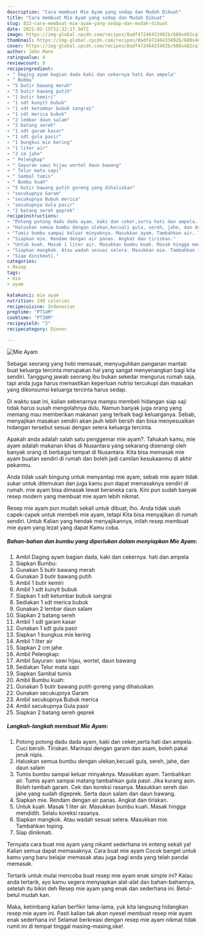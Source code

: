 ```yaml
---
description: "Cara membuat Mie Ayam yang sedap dan Mudah Dibuat"
title: "Cara membuat Mie Ayam yang sedap dan Mudah Dibuat"
slug: 822-cara-membuat-mie-ayam-yang-sedap-dan-mudah-dibuat
date: 2021-02-15T12:32:17.947Z
image: https://img-global.cpcdn.com/recipes/0adf47246433492b/680x482cq70/mie-ayam-foto-resep-utama.jpg
thumbnail: https://img-global.cpcdn.com/recipes/0adf47246433492b/680x482cq70/mie-ayam-foto-resep-utama.jpg
cover: https://img-global.cpcdn.com/recipes/0adf47246433492b/680x482cq70/mie-ayam-foto-resep-utama.jpg
author: John Mann
ratingvalue: 4
reviewcount: 9
recipeingredient:
- " Daging ayam bagian dada kaki dan cekernya hati dan ampela"
- " Bumbu"
- "5 butir bawang merah"
- "3 butir bawang putih"
- "1 butir kemiri"
- "1 sdt kunyit bubuk"
- "1 sdt ketumbar bubuk sangrai"
- "1 sdt merica bubuk"
- "2 lembar daun salam"
- "2 batang sereh"
- "1 sdt garam kasar"
- "1 sdt gula pasir"
- "1 bungkus mie kering"
- "1 liter air"
- "2 cm jahe"
- " Pelengkap"
- " Sayuran sawi hijau wortel daun bawang"
- " Telur mata sapi"
- " Sambal tumis"
- " Bumbu kuah"
- "5 butir bawang putih goreng yang dihaluskan"
- "secukupnya Garam"
- "secukupnya Bubuk merica"
- "secukupnya Gula pasir"
- "2 batang sereh geprek"
recipeinstructions:
- "Potong potong dadu dada ayam, kaki dan ceker,serta hati dan ampela. Cuci bersih. Tiriskan. Marinasi dengan garam dan asam, boleh pakai jeruk nipis."
- "Haluskan semua bumbu dengan ulekan,kecuali gula, sereh, jahe, dan daun salam"
- "Tumis bumbu sampai keluar minyaknya. Masukkan ayam. Tambahkan air. Tumis ayam sampai matang tambahkan gula pasir. Jika kurang asin. Boleh tambah garam. Cek dan koreksi rasanya. Masukkan sereh dan jahe yang sudah digeprek. Serta daun salam dan daun bawang."
- "Siapkan mie. Rendam dengan air panas. Angkat dan tiriskan."
- "Untuk kuah. Masak 1 liter air. Masukkan bumbu kuah. Masak hingga mendidih. Selalu koreksi rasanya."
- "Siapkan mangkok. Atau wadah sesuai selera. Masukkan mie. Tambahkan toping."
- "Siap dinikmati."
categories:
- Resep
tags:
- mie
- ayam

katakunci: mie ayam 
nutrition: 240 calories
recipecuisine: Indonesian
preptime: "PT14M"
cooktime: "PT38M"
recipeyield: "2"
recipecategory: Dinner

---
```



![Mie Ayam](https://img-global.cpcdn.com/recipes/0adf47246433492b/680x482cq70/mie-ayam-foto-resep-utama.jpg)

Sebagai seorang yang hobi memasak, menyuguhkan panganan mantab buat keluarga tercinta merupakan hal yang sangat menyenangkan bagi kita sendiri. Tanggung jawab seorang ibu bukan sekedar mengurus rumah saja, tapi anda juga harus memastikan keperluan nutrisi tercukupi dan masakan yang dikonsumsi keluarga tercinta harus sedap.

Di waktu  saat ini, kalian sebenarnya mampu membeli hidangan siap saji tidak harus susah mengolahnya dulu. Namun banyak juga orang yang memang mau memberikan makanan yang terbaik bagi keluarganya. Sebab, menyajikan masakan sendiri akan jauh lebih bersih dan bisa menyesuaikan hidangan tersebut sesuai dengan selera keluarga tercinta. 



Apakah anda adalah salah satu penggemar mie ayam?. Tahukah kamu, mie ayam adalah makanan khas di Nusantara yang sekarang disenangi oleh banyak orang di berbagai tempat di Nusantara. Kita bisa memasak mie ayam buatan sendiri di rumah dan boleh jadi camilan kesukaanmu di akhir pekanmu.

Anda tidak usah bingung untuk menyantap mie ayam, sebab mie ayam tidak sukar untuk ditemukan dan juga kamu pun dapat memasaknya sendiri di rumah. mie ayam bisa dimasak lewat beraneka cara. Kini pun sudah banyak resep modern yang membuat mie ayam lebih nikmat.

Resep mie ayam pun mudah sekali untuk dibuat, lho. Anda tidak usah capek-capek untuk membeli mie ayam, tetapi Kita bisa menyajikan di rumah sendiri. Untuk Kalian yang hendak menyajikannya, inilah resep membuat mie ayam yang lezat yang dapat Kamu coba.

<!--inarticleads1-->

##### Bahan-bahan dan bumbu yang diperlukan dalam menyiapkan Mie Ayam:

1. Ambil  Daging ayam bagian dada, kaki dan cekernya. hati dan ampela
1. Siapkan  Bumbu:
1. Gunakan 5 butir bawang merah
1. Gunakan 3 butir bawang putih
1. Ambil 1 butir kemiri
1. Ambil 1 sdt kunyit bubuk
1. Siapkan 1 sdt ketumbar bubuk sangrai
1. Sediakan 1 sdt merica bubuk
1. Gunakan 2 lembar daun salam
1. Siapkan 2 batang sereh
1. Ambil 1 sdt garam kasar
1. Gunakan 1 sdt gula pasir
1. Siapkan 1 bungkus mie kering
1. Ambil 1 liter air
1. Siapkan 2 cm jahe
1. Ambil  Pelengkap:
1. Ambil  Sayuran: sawi hijau, wortel, daun bawang
1. Sediakan  Telur mata sapi
1. Siapkan  Sambal tumis
1. Ambil  Bumbu kuah:
1. Gunakan 5 butir bawang putih goreng yang dihaluskan
1. Gunakan secukupnya Garam
1. Ambil secukupnya Bubuk merica
1. Ambil secukupnya Gula pasir
1. Siapkan 2 batang sereh geprek




<!--inarticleads2-->

##### Langkah-langkah membuat Mie Ayam:

1. Potong potong dadu dada ayam, kaki dan ceker,serta hati dan ampela. Cuci bersih. Tiriskan. Marinasi dengan garam dan asam, boleh pakai jeruk nipis.
1. Haluskan semua bumbu dengan ulekan,kecuali gula, sereh, jahe, dan daun salam
1. Tumis bumbu sampai keluar minyaknya. Masukkan ayam. Tambahkan air. Tumis ayam sampai matang tambahkan gula pasir. Jika kurang asin. Boleh tambah garam. Cek dan koreksi rasanya. Masukkan sereh dan jahe yang sudah digeprek. Serta daun salam dan daun bawang.
1. Siapkan mie. Rendam dengan air panas. Angkat dan tiriskan.
1. Untuk kuah. Masak 1 liter air. Masukkan bumbu kuah. Masak hingga mendidih. Selalu koreksi rasanya.
1. Siapkan mangkok. Atau wadah sesuai selera. Masukkan mie. Tambahkan toping.
1. Siap dinikmati.




Ternyata cara buat mie ayam yang nikamt sederhana ini enteng sekali ya! Kalian semua dapat memasaknya. Cara buat mie ayam Cocok banget untuk kamu yang baru belajar memasak atau juga bagi anda yang telah pandai memasak.

Tertarik untuk mulai mencoba buat resep mie ayam enak simple ini? Kalau anda tertarik, ayo kamu segera menyiapkan alat-alat dan bahan-bahannya, setelah itu bikin deh Resep mie ayam yang enak dan sederhana ini. Betul-betul mudah kan. 

Maka, ketimbang kalian berfikir lama-lama, yuk kita langsung hidangkan resep mie ayam ini. Pasti kalian tak akan nyesel membuat resep mie ayam enak sederhana ini! Selamat berkreasi dengan resep mie ayam nikmat tidak rumit ini di tempat tinggal masing-masing,oke!.

